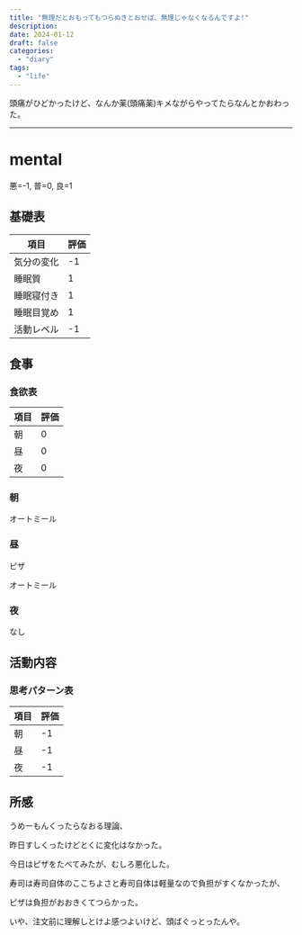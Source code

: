 ```yaml
---
title: "無理だとおもってもつらぬきとおせば、無理じゃなくなるんですよ!"
description:
date: 2024-01-12
draft: false
categories:
  - "diary"
tags:
  - "life"
---
```


頭痛がひどかったけど、なんか薬(頭痛薬)キメながらやってたらなんとかおわった。

---

# mental

悪=-1, 普=0, 良=1

## 基礎表

| 項目       | 評価 |
| ---------- | ---- |
| 気分の変化 | -1   |
| 睡眠質     | 1    |
| 睡眠寝付き | 1    |
| 睡眠目覚め | 1    |
| 活動レベル | -1   |

## 食事

### 食欲表

| 項目 | 評価 |
| ---- | ---- |
| 朝   | 0    |
| 昼   | 0    |
| 夜   | 0    |

### 朝

オートミール

### 昼

ピザ

オートミール

### 夜

なし

## 活動内容

### 思考パターン表

| 項目 | 評価 |
| ---- | ---- |
| 朝   | -1   |
| 昼   | -1   |
| 夜   | -1   |

## 所感

うめーもんくったらなおる理論、

昨日すしくったけどとくに変化はなかった。

今日はピザをたべてみたが、むしろ悪化した。

寿司は寿司自体のここちよさと寿司自体は軽量なので負担がすくなかったが、

ピザは負担がおおきくてつらかった。

いや、注文前に理解しとけよ感つよいけど、頭ばぐっとったんや。
